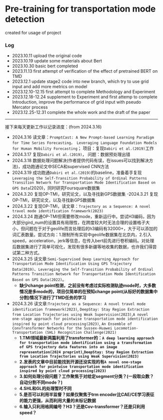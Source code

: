 # Pre-training for transportation mode detection

created for usage of project

### Log
  - 2023.10.11 upload the original code
  - 2023.10.19 update some materials about Bert
  - 2023.10.30 basic bert completed
  - 2023.11.13 first attempt of verification of the effect of pretrained BERT on TMD
  - 2023.12.1 update stage2 code into new branch, which try to use grid input and add more metrics on model
  - 2023.12.10-12.15 first attempt to complete Methodology and Experiment
  - 2023.12.18-12.24 supplement to Experiment and first attemp to complete Introduction,  improve the performance of grid input with pseudo Mercator process
  - 2023.12.25-12.31 complete the whole work and the draft of the paper
***
接下来每天更新工作以记录进度：(from 2024.3.16)
  - 2024.3.16 读文章：`PromptCast: A New Prompt-based Learning Paradigm for Time Series Forecasting， Leveraging Language Foundation Models for Human Mobility Forecasting`； 项目：复现`Dabiri et al.(2019)`工作
  - 2024.3.17 复现`Dabiri et al.(2019)`， 问题：数据预处理出错
  - 2024.3.18 数据处理问题解决(作者提供代码有误，在issues可以找到解决方法)，成功跑通论文中SECA和supervised CNN方法
  - 2024.3.19 成功跑通`Dabiri et al.(2019)`的baseline，准备着手复现`Leveraging the Self-Transition Probability of Ordinal Patterns Transition Network for Transportation Mode Identification Based on GPS Data`(2020)，同时研究Foursquare数据集
  - 2024.3.20 复现OP-TMI，研究论文，以及寻找新GPS数据集
  -2024.3.21 复现OP-TMI，研究论文，以及寻找新GPS数据集
  - 2024.3.22 复现OP-TMI，读文章：`Trajectory as a Sequence: A novel travel mode identification framework(2023)`
  - 2024.3.24 跑通OP-TMI但需要修改mode，重新运行中。尝试H3编码，因为大部分gird\_num的设置具有局限性，在跨度较大时无法合理的设置格子大小，但问题在于对于geolife而言处理后的h3编码有32000+，大于可以添加的词汇表数量。尝试方向：1.限制所有实验中geolife数据集在北京内，2.引入speed，acceleration，jerk等信息，在传入bert前先进行卷积编码。对处理后数据集进行了简单可视化，发现有很多新疆等地收集的数据，也许我们得尝试第二种方式。
  - 2024.3.25 读文章:`Semi-Supervised Deep Learning Approach for Transportation Mode Identification Using GPS Trajectory Data(2019)`、`Leveraging the Self-Transition Probability of Ordinal Patterns Transition Network for Transportation Mode Identification Based on GPS Data(2022)`。
    - **缺少change point检测，之前没有考虑过实际检测轨迹mode时，大多数情况是多mode的，项目仅简单的在预知change point(从标好的数据集中分割)情况下进行了TMD任务的学习**
  - 2024.3.26 读文章:`Trajectory as a Sequence: A novel travel mode identification framework(2023)`, `DeepStay: Stay Region Extraction from Location Trajectories using
Weak Supervision(2023)`,`A novel one-stage approach for pointwise transportation mode identification inspired by point cloud processing(2023)`, `An Ensemble of ConvTransformer Networks for the
Sussex-Huawei Locomotion-Transportation (SHL) Recognition
Challenge(2021)`
      - **1.TMI领域最新两篇利用了transformer的：`A deep learning approach for transportation mode identification using a transformation of GPS trajectory data features into an image representation(2024 preprint)`,`DeepStay: Stay Region Extraction from Location Trajectories using Weak Supervision(2023)`**
      - **2.发表的文章中目前能找到开源还没实现的有`A novel one-stage approach for pointwise transportation mode identification inspired by point cloud processing(2023)`**
      - **3.如何处理分段问题？工作聚焦于对给定segment分类？(一段取众数？自动分割不同mode？)**
      - **4.SHL和GL的处理暂时不同**
      - **5.是否可以利用半监督？如果仅聚焦于trm encoder比CAE/CE学习表征的能力更强，从而利用大量的未标记数据**
      - **6.输入只利用格网编号？H3？还是Cov-transformer？还是只利用speed？**

